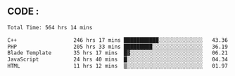 ## CODE :
<!--START_SECTION:waka-->

```txt
Total Time: 564 hrs 14 mins

C++                  246 hrs 17 mins ███████████░░░░░░░░░░░░░░   43.36 %
PHP                  205 hrs 33 mins █████████░░░░░░░░░░░░░░░░   36.19 %
Blade Template       35 hrs 17 mins  █▓░░░░░░░░░░░░░░░░░░░░░░░   06.21 %
JavaScript           24 hrs 40 mins  █░░░░░░░░░░░░░░░░░░░░░░░░   04.34 %
HTML                 11 hrs 12 mins  ▒░░░░░░░░░░░░░░░░░░░░░░░░   01.97 %
```

<!--END_SECTION:waka-->
